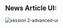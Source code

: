 ## News Article UI:
![session 2-advanced-ui](https://github.com/pesto-students/team-nitish-jha-Sukanya3096/assets/49310523/7119a768-71df-46b6-9db3-f6df81a27405)
